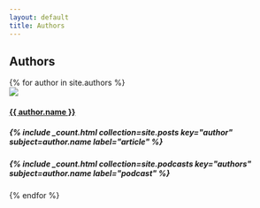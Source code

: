 ```yaml
---
layout: default
title: Authors
---
```


<div class="container">
  <h2 class="section-header">Authors</h2>
  <div data-card-deck class="card-deck">
    <div class="cards-4x">
      <div class="row">
      {% for author in site.authors %}
        <div class="card">
          <a href="{{ author.url }}">
            <img class="card-img-top img-responsive" src="{{ author.image | imgix: site.imgix }}?{{ site.imgix_params.placeholder_card }}" data-optimize-img>
          </a>
          <div class="card-block">
            <a href="{{ author.url }}">
              <h4 class="card-title card-title--overlap text-uppercase">{{ author.name }}</h4>
            </a>
            <h5 class="card-subtitle">{% include _count.html collection=site.posts key="author" subject=author.name label="article" %}</h5>
            <h5 class="card-subtitle">{% include _count.html collection=site.podcasts key="authors" subject=author.name label="podcast" %}</h5>
          </div>
        </div>
      {% endfor %}
      </div>
    </div>
  </div>
</div>